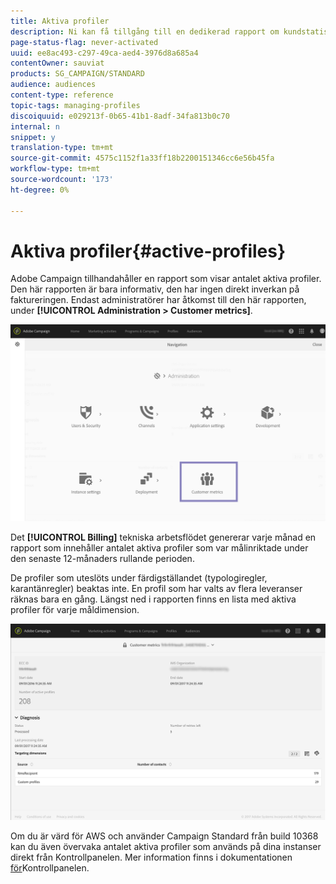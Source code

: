 ```yaml
---
title: Aktiva profiler
description: Ni kan få tillgång till en dedikerad rapport om kundstatistik och visualisera aktiva profiler i er Campaign-databas.
page-status-flag: never-activated
uuid: ee8ac493-c297-49ca-aed4-3976d8a685a4
contentOwner: sauviat
products: SG_CAMPAIGN/STANDARD
audience: audiences
content-type: reference
topic-tags: managing-profiles
discoiquuid: e029213f-0b65-41b1-8adf-34fa813b0c70
internal: n
snippet: y
translation-type: tm+mt
source-git-commit: 4575c1152f1a33ff18b2200151346cc6e56b45fa
workflow-type: tm+mt
source-wordcount: '173'
ht-degree: 0%

---
```



# Aktiva profiler{#active-profiles}

Adobe Campaign tillhandahåller en rapport som visar antalet aktiva profiler. Den här rapporten är bara informativ, den har ingen direkt inverkan på faktureringen. Endast administratörer har åtkomst till den här rapporten, under **[!UICONTROL Administration > Customer metrics]**.

![](assets/audience_active_profiles1.png)

Det **[!UICONTROL Billing]** tekniska arbetsflödet genererar varje månad en rapport som innehåller antalet aktiva profiler som var målinriktade under den senaste 12-månaders rullande perioden.

De profiler som uteslöts under färdigställandet (typologiregler, karantänregler) beaktas inte. En profil som har valts av flera leveranser räknas bara en gång. Längst ned i rapporten finns en lista med aktiva profiler för varje måldimension.

![](assets/audience_active_profiles2.png)

Om du är värd för AWS och använder Campaign Standard från build 10368 kan du även övervaka antalet aktiva profiler som används på dina instanser direkt från Kontrollpanelen. Mer information finns i dokumentationen [för](https://docs.adobe.com/content/help/en/control-panel/using/performance-monitoring/active-profiles-monitoring.html)Kontrollpanelen.
